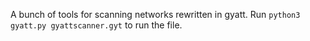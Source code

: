 A bunch of tools for scanning networks rewritten in gyatt.
Run `python3 gyatt.py gyattscanner.gyt` to run the file.
